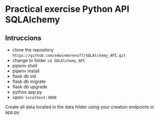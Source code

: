 # Practical exercise Python API SQLAlchemy

## Intruccions

- clone the repository `https://github.com/edwinmoreno77/SQLAlchemy_API.git`
- change to folder `cd SQLAlchemy_API`
- pipenv shell
- pipenv install
- flask db init
- flask db migrate
- flask db upgrade
- python app.py
- open: `localhost:3000`

Create all data located in the data folder using your creation endpoints in app.py.
